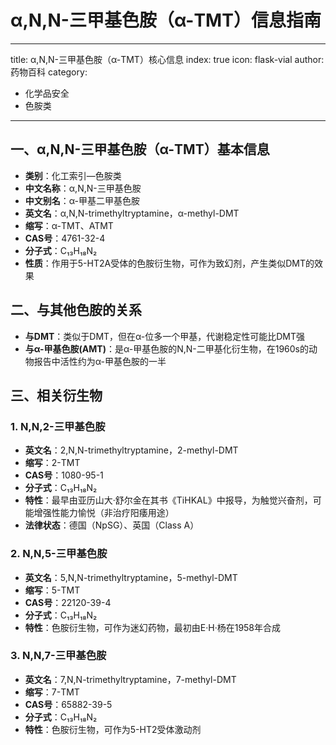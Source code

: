 # α,N,N-三甲基色胺（α-TMT）信息指南
---
title: α,N,N-三甲基色胺（α-TMT）核心信息
index: true
icon: flask-vial
author: 药物百科
category:
  - 化学品安全
  - 色胺类
---

## 一、α,N,N-三甲基色胺（α-TMT）基本信息
- **类别**：化工索引—色胺类
- **中文名称**：α,N,N-三甲基色胺
- **中文别名**：α-甲基二甲基色胺
- **英文名**：α,N,N-trimethyltryptamine，α-methyl-DMT
- **缩写**：α-TMT、ATMT
- **CAS号**：4761-32-4
- **分子式**：C₁₃H₁₈N₂
- **性质**：作用于5-HT2A受体的色胺衍生物，可作为致幻剂，产生类似DMT的效果


## 二、与其他色胺的关系
- **与DMT**：类似于DMT，但在α-位多一个甲基，代谢稳定性可能比DMT强
- **与α-甲基色胺(AMT)**：是α-甲基色胺的N,N-二甲基化衍生物，在1960s的动物报告中活性约为α-甲基色胺的一半


## 三、相关衍生物
### 1. N,N,2-三甲基色胺
- **英文名**：2,N,N-trimethyltryptamine，2-methyl-DMT
- **缩写**：2-TMT
- **CAS号**：1080-95-1
- **分子式**：C₁₃H₁₈N₂
- **特性**：最早由亚历山大·舒尔金在其书《TiHKAL》中报导，为触觉兴奋剂，可能增强性能力愉悦（非治疗阳痿用途）
- **法律状态**：德国（NpSG）、英国（Class A）

### 2. N,N,5-三甲基色胺
- **英文名**：5,N,N-trimethyltryptamine，5-methyl-DMT
- **缩写**：5-TMT
- **CAS号**：22120-39-4
- **分子式**：C₁₃H₁₈N₂
- **特性**：色胺衍生物，可作为迷幻药物，最初由E·H·杨在1958年合成

### 3. N,N,7-三甲基色胺
- **英文名**：7,N,N-trimethyltryptamine，7-methyl-DMT
- **缩写**：7-TMT
- **CAS号**：65882-39-5
- **分子式**：C₁₃H₁₈N₂
- **特性**：色胺衍生物，可作为5-HT2受体激动剂